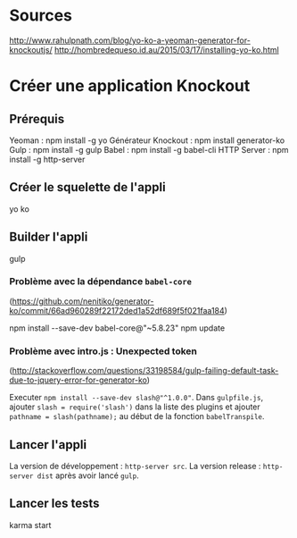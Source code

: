 

# Sources
http://www.rahulpnath.com/blog/yo-ko-a-yeoman-generator-for-knockoutjs/
http://hombredequeso.id.au/2015/03/17/installing-yo-ko.html

# Créer une application Knockout

## Prérequis

Yeoman : npm install -g yo
Générateur Knockout : npm install generator-ko
Gulp : npm install -g gulp
Babel : npm install -g babel-cli
HTTP Server : npm install -g http-server

## Créer le squelette de l'appli

yo ko

## Builder l'appli

gulp

### Problème avec la dépendance `babel-core`
(https://github.com/nenitiko/generator-ko/commit/66ad960289f22172ded1a52df689f5f021faa184)

npm install --save-dev babel-core@"~5.8.23"
npm update

### Problème avec intro.js : Unexpected token
(http://stackoverflow.com/questions/33198584/gulp-failing-default-task-due-to-jquery-error-for-generator-ko)

Executer `npm install --save-dev slash@"^1.0.0"`.
Dans `gulpfile.js`, ajouter `slash = require('slash')` dans la liste des plugins et ajouter `pathname = slash(pathname);` au début de la fonction `babelTranspile`.

## Lancer l'appli

La version de développement : `http-server src`.
La version release : `http-server dist` après avoir lancé `gulp`.

## Lancer les tests

karma start






